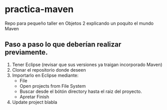 # practica-maven
Repo para pequeño taller en Objetos 2 explicando un poquito el mundo Maven

## Paso a paso lo que deberían realizar previamente.
1. Tener Eclipse (revisar que sus versiones ya traigan incorporado Maven)
2. Clonar el repositorio donde deseen
3. Importarlo en Eclipse mediante:
	* File
	* Open projects from File System
	* Buscar desde el bótón directory hasta el raiz del proyecto.
	* Apretar Finish
4. Update project blabla
